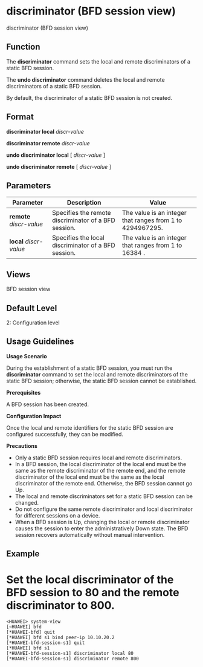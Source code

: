 discriminator (BFD session view)
================================

discriminator (BFD session view)

Function
--------



The **discriminator** command sets the local and remote discriminators of a static BFD session.

The **undo discriminator** command deletes the local and remote discriminators of a static BFD session.



By default, the discriminator of a static BFD session is not created.


Format
------

**discriminator local** *discr-value*

**discriminator remote** *discr-value*

**undo discriminator local** [ *discr-value* ]

**undo discriminator remote** [ *discr-value* ]


Parameters
----------

| Parameter | Description | Value |
| --- | --- | --- |
| **remote** *discr-value* | Specifies the remote discriminator of a BFD session. | The value is an integer that ranges from 1 to 4294967295. |
| **local** *discr-value* | Specifies the local discriminator of a BFD session. | The value is an integer that ranges from 1 to 16384 . |



Views
-----

BFD session view


Default Level
-------------

2: Configuration level


Usage Guidelines
----------------

**Usage Scenario**

During the establishment of a static BFD session, you must run the **discriminator** command to set the local and remote discriminators of the static BFD session; otherwise, the static BFD session cannot be established.

**Prerequisites**



A BFD session has been created.



**Configuration Impact**



Once the local and remote identifiers for the static BFD session are configured successfully, they can be modified.



**Precautions**

* Only a static BFD session requires local and remote discriminators.
* In a BFD session, the local discriminator of the local end must be the same as the remote discriminator of the remote end, and the remote discriminator of the local end must be the same as the local discriminator of the remote end. Otherwise, the BFD session cannot go Up.
* The local and remote discriminators set for a static BFD session can be changed.
* Do not configure the same remote discriminator and local discriminator for different sessions on a device.
* When a BFD session is Up, changing the local or remote discriminator causes the session to enter the administratively Down state. The BFD session recovers automatically without manual intervention.

Example
-------

# Set the local discriminator of the BFD session to 80 and the remote discriminator to 800.
```
<HUAWEI> system-view
[~HUAWEI] bfd
[*HUAWEI-bfd] quit
[*HUAWEI] bfd s1 bind peer-ip 10.10.20.2
[*HUAWEI-bfd-session-s1] quit
[*HUAWEI] bfd s1
[*HUAWEI-bfd-session-s1] discriminator local 80
[*HUAWEI-bfd-session-s1] discriminator remote 800

```